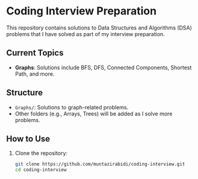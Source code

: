 # Coding Interview Preparation

This repository contains solutions to Data Structures and Algorithms (DSA) problems that I have solved as part of my interview preparation.

## Current Topics
- **Graphs**: Solutions include BFS, DFS, Connected Components, Shortest Path, and more.

## Structure
- `Graphs/`: Solutions to graph-related problems.
- Other folders (e.g., Arrays, Trees) will be added as I solve more problems.

## How to Use
1. Clone the repository:
   ```bash
   git clone https://github.com/muntazirabidi/coding-interview.git
   cd coding-interview
